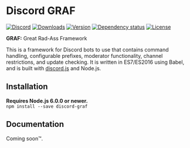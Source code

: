 # Discord GRAF
[![Discord](https://discordapp.com/api/servers/214147099133083659/widget.png)](https://discord.gg/a5ZD9n7)
[![Downloads](https://img.shields.io/npm/dt/discord-graf.svg)](https://www.npmjs.com/package/discord-graf)
[![Version](https://img.shields.io/npm/v/discord-graf.svg)](https://www.npmjs.com/package/discord-graf)
[![Dependency status](https://david-dm.org/Gawdl3y/discord-graf.svg)](https://david-dm.org/Gawdl3y/discord-graf)
[![License](https://img.shields.io/npm/l/discord-graf.svg)](LICENSE)

**GRAF:** Great Rad-Ass Framework

This is a framework for Discord bots to use that contains command handling, configurable prefixes, moderator functionality, channel restrictions, and update checking.
It is written in ES7/ES2016 using Babel, and is built with [discord.js](https://github.com/hydrabolt/discord.js) and Node.js.

## Installation
**Requires Node.js 6.0.0 or newer.**  
`npm install --save discord-graf`

## Documentation
Coming soon&trade;.

